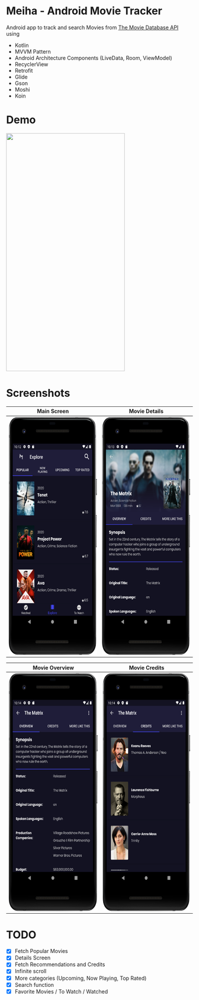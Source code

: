 # Meiha - Android Movie Tracker
Android app to track and search Movies from [The Movie Database API](https://developers.themoviedb.org) using

  - Kotlin
  - MVVM Pattern
  - Android Architecture Components (LiveData, Room, ViewModel)
  - RecyclerView
  - Retrofit
  - Glide
  - Gson
  - Moshi
  - Koin
  
# Demo
<img src="https://github.com/fernandesleite/MovieDB-Android-Demo/blob/master/screenshots/working_App.gif" width="320" height="640">

# Screenshots
Main Screen         |  Movie Details 
:-------------------------:|:-------------------------:
<img src="https://github.com/fernandesleite/MovieDB-Android-Demo/blob/master/screenshots/Movie_List.png" width="320" height="640">  | <img src="https://github.com/fernandesleite/MovieDB-Android-Demo/blob/master/screenshots/Movie_Details.png" width="320  " height="640"> | 

Movie Overview | Movie Credits
|:-------------------------:|:-------------------------:
<img src="https://github.com/fernandesleite/MovieDB-Android-Demo/blob/master/screenshots/Movie_Overview.png" width="320" height="640"> | <img src="https://github.com/fernandesleite/MovieDB-Android-Demo/blob/master/screenshots/Movie_Credits.png" width="320" height="640"> |
  
# TODO
  - [x] Fetch Popular Movies
  - [x] Details Screen
  - [x] Fetch Recommendations and Credits
  - [x] Infinite scroll
  - [x] More categories (Upcoming, Now Playing, Top Rated)
  - [x] Search function
  - [x] Favorite Movies / To Watch / Watched
